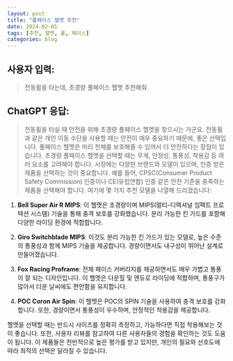 ```yaml
---
layout: post
title: "풀페이스 헬멧 추천"
date: 2024-02-05
tags: [추천, 헬멧, 풀, 페이스]
categories: blog
---
```


## 사용자 입력:
> 전동휠을 타는데, 초경량 풀페이스 헬멧 추천해줘

## ChatGPT 응답:
> 전동휠을 타실 때 안전을 위해 초경량 풀페이스 헬멧을 찾으시는 거군요. 전동휠과 같은 개인 이동 수단을 사용할 때는 안전이 매우 중요하기 때문에, 좋은 선택입니다. 풀페이스 헬멧은 머리 전체를 보호해줄 수 있어서 더 안전하다는 장점이 있습니다. 초경량 풀페이스 헬멧을 선택할 때는 무게, 안정성, 통풍성, 착용감 등 여러 요소를 고려해야 합니다. 시장에는 다양한 브랜드와 모델이 있으며, 인증 받은 제품을 선택하는 것이 중요합니다. 예를 들어, CPSC(Consumer Product Safety Commission) 인증이나 CE(유럽연합) 인증 같은 안전 기준을 충족하는 제품을 선택해야 합니다. 여기에 몇 가지 추천 모델을 나열해 드리겠습니다:

1. **Bell Super Air R MIPS**: 이 헬멧은 초경량이며 MIPS(멀티-디렉셔널 임팩트 프로텍션 시스템) 기술을 통해 충격 보호를 강화했습니다. 분리 가능한 킨 가드를 포함해 다양한 라이딩 환경에 적합합니다.

2. **Giro Switchblade MIPS**: 이것도 분리 가능한 킨 가드가 있는 모델로, 높은 수준의 통풍성과 함께 MIPS 기술을 제공합니다. 경량이면서도 내구성이 뛰어난 설계로 만들어졌습니다.

3. **Fox Racing Proframe**: 전체 페이스 커버리지를 제공하면서도 매우 가볍고 통풍이 잘 되는 디자인입니다. 이 헬멧은 다운힐 및 엔듀로 라이딩에 적합하며, 통풍구가 많아서 더운 날씨에도 편안함을 유지합니다.

4. **POC Coron Air Spin**: 이 헬멧은 POC의 SPIN 기술을 사용하여 충격 보호를 강화합니다. 또한, 경량이면서 통풍성이 우수하며, 안정적인 착용감을 제공합니다.

헬멧을 선택할 때는 반드시 사이즈를 정확히 측정하고, 가능하다면 직접 착용해보는 것이 좋습니다. 또한, 사용자 리뷰를 참고하여 다른 사용자들의 경험을 확인하는 것도 도움이 됩니다. 이 제품들은 전반적으로 높은 평가를 받고 있지만, 개인의 필요와 선호도에 따라 최적의 선택은 달라질 수 있습니다.

